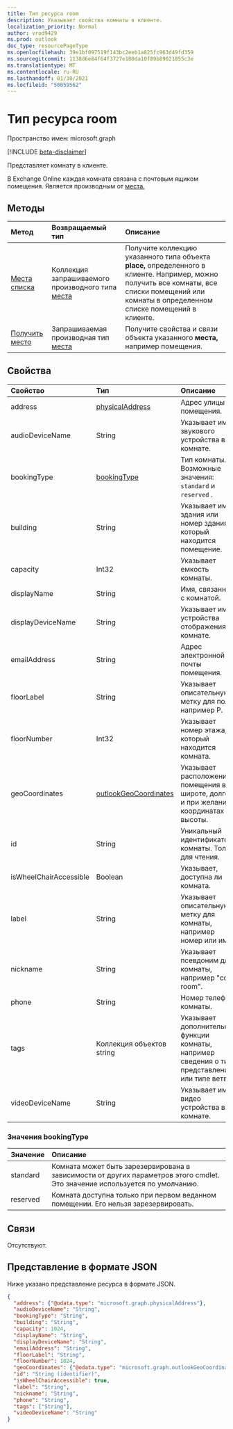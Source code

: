 ```yaml
---
title: Тип ресурса room
description: Указывает свойства комнаты в клиенте.
localization_priority: Normal
author: vrod9429
ms.prod: outlook
doc_type: resourcePageType
ms.openlocfilehash: 39e1bf097519f143bc2eeb1a825fc963d49fd359
ms.sourcegitcommit: 1138d6e84f64f3727e180da10f89b89021855c3e
ms.translationtype: MT
ms.contentlocale: ru-RU
ms.lasthandoff: 01/30/2021
ms.locfileid: "50059562"
---
```

# <a name="room-resource-type"></a>Тип ресурса room

Пространство имен: microsoft.graph

[!INCLUDE [beta-disclaimer](../../includes/beta-disclaimer.md)]

Представляет комнату в клиенте. 

В Exchange Online каждая комната связана с почтовым ящиком помещения. Является производным от [места.](place.md)

## <a name="methods"></a>Методы

| Метод                              | Возвращаемый тип                  | Описание |
|:------------------------------------|:-----------------------------|:--------|
| [Места списка](../api/place-list.md) | Коллекция запрашиваемого производного типа [места](place.md) | Получите коллекцию указанного типа объекта **place,** определенного в клиенте. Например, можно получить все комнаты, все списки помещений или комнаты в определенном списке помещений в клиенте. |
| [Получить место](../api/place-get.md)    | Запрашиваемая производная тип [места](place.md)            | Получите свойства и связи объекта указанного **места,** например помещения. |

## <a name="properties"></a>Свойства

| Свойство               | Тип                                              | Описание |
|:-----------------------|:--------------------------------------------------|:--|
| address                | [physicalAddress](physicaladdress.md)             | Адрес улицы помещения. |
| audioDeviceName        | String                                            | Указывает имя звукового устройства в комнате. |
| bookingType            | [bookingType](#bookingtype-values)                | Тип комнаты. Возможные значения: `standard` и `reserved` . |
| building               | String                                            | Указывает имя здания или номер здания, в который находится помещение. |
| capacity               | Int32                                             | Указывает емкость комнаты. |
| displayName            | String                                            | Имя, связанное с комнатой. |
| displayDeviceName      | String                                            | Указывает имя устройства отображения в комнате. |
| emailAddress           | String                                            | Адрес электронной почты помещения. |
| floorLabel             | String                                            | Указывает описательную метку для полу, например P. |
| floorNumber            | Int32                                             | Указывает номер этажа, на который находится комната. |
| geoCoordinates         | [outlookGeoCoordinates](outlookgeocoordinates.md) | Указывает расположение помещения в широте, долготе и при желании в координатах высоты. |
| id                     | String                                            | Уникальный идентификатор комнаты. Только для чтения. |
| isWheelChairAccessible | Boolean                                           | Указывает, доступна ли комната. |
| label                  | String                                            | Указывает описательную метку для комнаты, например номер или имя. |
| nickname               | String                                            | Указывает псевдоним для комнаты, например "conf room". |
| phone                  | String                                            | Номер телефона комнаты. |
| tags                   | Коллекция объектов string                                 | Указывает дополнительные функции комнаты, например сведения о типе представления или типе ветвя. |
| videoDeviceName        | String                                            | Указывает имя видео устройства в комнате. |

### <a name="bookingtype-values"></a>Значения bookingType

| Значение    | Описание                                               |
|:---------|:----------------------------------------------------------|
| standard | Комната может быть зарезервирована в зависимости от других параметров этого cmdlet. Это значение используется по умолчанию. |
| reserved | Комната доступна только при первом веданном помещении. Его нельзя зарезервировать.|

## <a name="relationships"></a>Связи

Отсутствуют.

## <a name="json-representation"></a>Представление в формате JSON

Ниже указано представление ресурса в формате JSON.

<!-- {
  "blockType": "resource",
  "optionalProperties": [

  ],
  "@odata.type": "microsoft.graph.room",
  "baseType": ""
}-->

```json
{
  "address": {"@odata.type": "microsoft.graph.physicalAddress"},
  "audioDeviceName": "String",
  "bookingType": "String",
  "building": "String",
  "capacity": 1024,
  "displayName": "String",
  "displayDeviceName": "String",
  "emailAddress": "String",
  "floorLabel": "String",
  "floorNumber": 1024,
  "geoCoordinates": {"@odata.type": "microsoft.graph.outlookGeoCoordinates"},
  "id": "String (identifier)",
  "isWheelChairAccessible": true,
  "label": "String",
  "nickname": "String",
  "phone": "String",
  "tags": ["String"],
  "videoDeviceName": "String"
}
```

<!-- uuid: 16cd6b66-4b1a-43a1-adaf-3a886856ed98
2019-02-04 14:57:30 UTC -->
<!-- {
  "type": "#page.annotation",
  "description": "room resource",
  "keywords": "",
  "section": "documentation",
  "tocPath": ""
}-->


